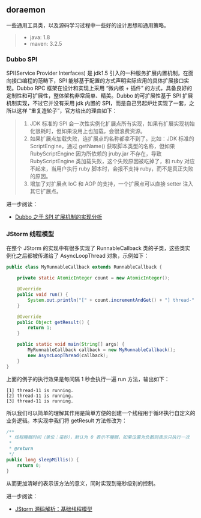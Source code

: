 ## doraemon

一些通用工具类，以及源码学习过程中一些好的设计思想和通用策略。

> - java: 1.8
> - maven: 3.2.5

### Dubbo SPI

SPI(Service Provider Interfaces) 是 jdk1.5 引入的一种服务扩展内置机制，在面向接口编程的范畴下，SPI 能够基于配置的方式声明实际应用的具体扩展接口实现。Dubbo RPC 框架在设计和实现上采用 “微内核 + 插件” 的方式，具备良好的定制性和可扩展性，整体架构非常简单、精美。Dubbo 的可扩展性基于 SPI 扩展机制实现，不过它并没有采用 jdk 内置的 SPI，而是自己另起炉灶实现了一套，之所以这样 “重复造轮子”，官方给出的理由如下：

> 1. JDK 标准的 SPI 会一次性实例化扩展点所有实现，如果有扩展实现初始化很耗时，但如果没用上也加载，会很浪费资源。
> 2. 如果扩展点加载失败，连扩展点的名称都拿不到了。比如：JDK 标准的 ScriptEngine，通过 getName() 获取脚本类型的名称，但如果 RubyScriptEngine 因为所依赖的 jruby.jar 不存在，导致 RubyScriptEngine 类加载失败，这个失败原因被吃掉了，和 ruby 对应不起来，当用户执行 ruby 脚本时，会报不支持 ruby，而不是真正失败的原因。
> 3. 增加了对扩展点 IoC 和 AOP 的支持，一个扩展点可以直接 setter 注入其它扩展点。

进一步阅读：

- [Dubbo 之于 SPI 扩展机制的实现分析](http://www.zhenchao.org/2017/12/17/rpc/dubbo-spi/)

### JStorm 线程模型

在整个 JStorm 的实现中有很多实现了 RunnableCallback 类的子类，这些类实例化之后都被传递给了 AsyncLoopThread 对象，示例如下：

```java
public class MyRunnableCallback extends RunnableCallback {

    private static AtomicInteger count = new AtomicInteger();

    @Override
    public void run() {
        System.out.println("[" + count.incrementAndGet() + "] thread-" + Thread.currentThread().getId() + " is running.");
    }

    @Override
    public Object getResult() {
        return 1;
    }

    public static void main(String[] args) {
        MyRunnableCallback callback = new MyRunnableCallback();
        new AsyncLoopThread(callback);
    }
}
```

上面的例子的执行效果是每间隔 1 秒会执行一遍 run 方法，输出如下：

```text
[1] thread-11 is running.
[2] thread-11 is running.
[3] thread-11 is running.
```

所以我们可以简单的理解其作用是简单方便的创建一个线程用于循环执行自定义的业务逻辑。本实现中我们将 getResult 方法修改为：

```java
/**
 * 线程睡眠时间（单位：毫秒），默认为 0 表示不睡眠，如果设置为负数则表示只执行一次
 *
 * @return
 */
public long sleepMillis() {
    return 0;
}
```

从而更加清晰的表示该方法的意义，同时实现到毫秒级别的控制。

进一步阅读：

- [JStorm 源码解析：基础线程模型](http://www.zhenchao.org/2018/11/17/storm/storm-async-loop/)